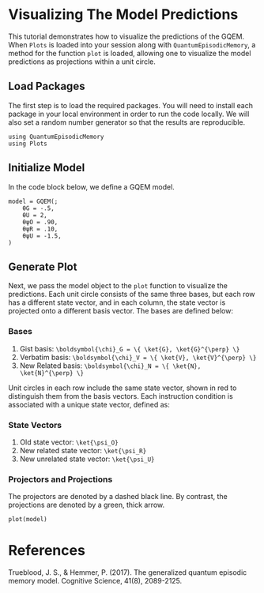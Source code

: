 # Visualizing The Model Predictions

This tutorial demonstrates how to visualize the predictions of the GQEM. When `Plots` is loaded into your session along with `QuantumEpisodicMemory`, a method for the function `plot` is loaded, allowing one to visualize the model predictions as projections within a unit circle.

## Load Packages

The first step is to load the required packages. You will need to install each package in your local
environment in order to run the code locally. We will also set a random number generator so that the results are reproducible.

```@example plot
using QuantumEpisodicMemory
using Plots
```

## Initialize Model 
In the code block below, we define a GQEM model. 
```@example plot
model = GQEM(; 
    θG = -.5,
    θU = 2,
    θψO = .90,
    θψR = .10,
    θψU = -1.5,
)
```

## Generate Plot

Next, we pass the model object to the `plot` function to visualize the predictions. Each unit circle consists of the same three bases, but each row has a different state vector, and in each column, the state vector is projected onto a different basis vector. The bases are defined below:  

### Bases

1. Gist basis: ``\boldsymbol{\chi}_G = \{ \ket{G}, \ket{G}^{\perp} \}``
2. Verbatim basis: ``\boldsymbol{\chi}_V = \{ \ket{V}, \ket{V}^{\perp} \}``
3. New Related basis: ``\boldsymbol{\chi}_N = \{ \ket{N}, \ket{N}^{\perp} \}``

Unit circles in each row include the same state vector, shown in red to distinguish them from the basis vectors. Each instruction condition is associated with a unique state vector, defined as:

### State Vectors

1. Old state vector: ``\ket{\psi_O}``
2. New related state vector: ``\ket{\psi_R}``
3. New unrelated state vector: ``\ket{\psi_U}``

### Projectors and Projections

The projectors are denoted by a dashed black line. By contrast, the projections are denoted by a green, thick arrow. 

```@example plot
plot(model)
```


# References 

Trueblood, J. S., & Hemmer, P. (2017). The generalized quantum episodic memory model.
Cognitive Science, 41(8), 2089-2125.